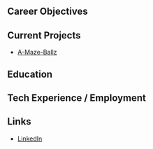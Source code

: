 

## Career Objectives

## Current Projects

* [A-Maze-Ballz](a-maze-ballz/) 

## Education

## Tech Experience / Employment 

## Links

* [LinkedIn](https://www.linkedin.com/in/erica-dubois-90b171187/)
